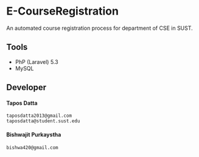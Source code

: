 # E-CourseRegistration
 An automated course registration process for department of CSE in SUST.
 
## Tools
- PhP (Laravel) 5.3
- MySQL


## Developer
  		  
#### Tapos Datta
  		  
	taposdatta2013@gmail.com
	taposdatta@student.sust.edu
  			  	
#### Bishwajit Purkaystha

	bishwa420@gmail.com
